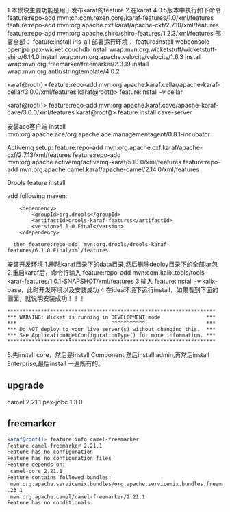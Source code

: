 1.本模块主要功能是用于发布karaf的feature
2.在karaf 4.0.5版本中执行如下命令
feature:repo-add mvn:cn.com.rexen.core/karaf-features/1.0/xml/features
feature:repo-add mvn:org.apache.cxf.karaf/apache-cxf/2.7.10/xml/features
feature:repo-add mvn:org.apache.shiro/shiro-features/1.2.3/xml/features
部署全部：
feature:install iris-all
部署运行环境：
feature:install webconsole openjpa pax-wicket couchdb
install wrap:mvn:org.wicketstuff/wicketstuff-shiro/6.14.0
install wrap:mvn:org.apache.velocity/velocity/1.6.3
install wrap:mvn:org.freemarker/freemarker/2.3.19
install wrap:mvn:org.antlr/stringtemplate/4.0.2

karaf@root()> feature:repo-add mvn:org.apache.karaf.cellar/apache-karaf-cellar/3.0.0/xml/features
karaf@root()> feature:install -v cellar

karaf@root()> feature:repo-add mvn:org.apache.karaf.cave/apache-karaf-cave/3.0.0/xml/features
karaf@root()> feature:install cave-server

安装ace客户端
install mvn:org.apache.ace/org.apache.ace.managementagent/0.8.1-incubator

Activemq setup:
feature:repo-add mvn:org.apache.cxf.karaf/apache-cxf/2.7.13/xml/features
feature:repo-add mvn:org.apache.activemq/activemq-karaf/5.10.0/xml/features
feature:repo-add mvn:org.apache.camel.karaf/apache-camel/2.14.0/xml/features

Drools feature install

add following maven:

        <dependency>
            <groupId>org.drools</groupId>
            <artifactId>drools-karaf-features</artifactId>
            <version>6.1.0.Final</version>
        </dependency>

      then feature:repo-add  mvn:org.drools/drools-karaf-features/6.1.0.Final/xml/features


安装开发环境 
1.删除karaf目录下的data目录,然后删除deploy目录下的全部jar包
2.重启karaf后，命令行输入 feature:repo-add mvn:com.kalix.tools/tools-karaf-features/1.0.1-SNAPSHOT/xml/features 
3.输入 feature:install -v kalix-base，此时开发环境以及安装成功
4.在idea环境下运行install，如果看到下面的画面，就说明安装成功！！！

    ********************************************************************
    *** WARNING: Wicket is running in DEVELOPMENT mode.              ***
    ***                               ^^^^^^^^^^^                    ***
    *** Do NOT deploy to your live server(s) without changing this.  ***
    *** See Application#getConfigurationType() for more information. ***
    ********************************************************************
5.先install core，然后是install Component,然后install admin,再然后install Enterprise,最后install 一遍所有的。

## upgrade 
 camel 2.21.1
 pax-jdbc 1.3.0

## freemarker
 ```bash
karaf@root()> feature:info camel-freemarker
Feature camel-freemarker 2.21.1
Feature has no configuration
Feature has no configuration files
Feature depends on:
  camel-core 2.21.1
Feature contains followed bundles:
  mvn:org.apache.servicemix.bundles/org.apache.servicemix.bundles.freemarker/2.3
.23_1
  mvn:org.apache.camel/camel-freemarker/2.21.1
Feature has no conditionals.
```
